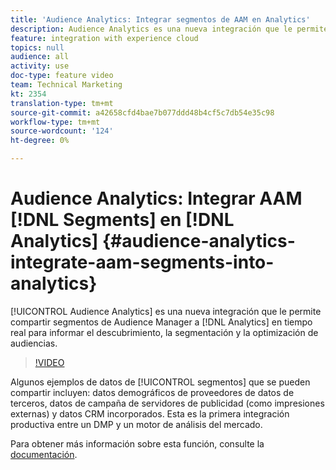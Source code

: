 ```yaml
---
title: 'Audience Analytics: Integrar segmentos de AAM en Analytics'
description: Audience Analytics es una nueva integración que le permite compartir segmentos de Audience Manager (AAM) a Analytics (AA) en tiempo real para informar sobre el descubrimiento, la segmentación y la optimización de audiencias.
feature: integration with experience cloud
topics: null
audience: all
activity: use
doc-type: feature video
team: Technical Marketing
kt: 2354
translation-type: tm+mt
source-git-commit: a42658cfd4bae7b077ddd48b4cf5c7db54e35c98
workflow-type: tm+mt
source-wordcount: '124'
ht-degree: 0%

---
```



# Audience Analytics: Integrar AAM [!DNL Segments] en [!DNL Analytics] {#audience-analytics-integrate-aam-segments-into-analytics}

[!UICONTROL Audience Analytics] es una nueva integración que le permite compartir segmentos de Audience Manager a [!DNL Analytics] en tiempo real para informar el descubrimiento, la segmentación y la optimización de audiencias.

>[!VIDEO](https://video.tv.adobe.com/v/25450/?quality=12)

Algunos ejemplos de datos de [!UICONTROL segmentos] que se pueden compartir incluyen: datos demográficos de proveedores de datos de terceros, datos de campaña de servidores de publicidad (como impresiones externas) y datos CRM incorporados. Esta es la primera integración productiva entre un DMP y un motor de análisis del mercado.

Para obtener más información sobre esta función, consulte la [documentación](https://marketing.adobe.com/resources/help/en_US/analytics/audiences/).
